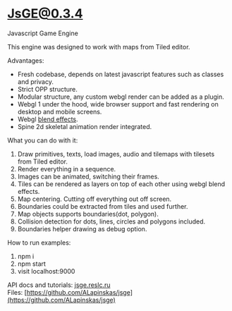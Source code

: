 # JsGE@0.3.4

Javascript Game Engine

This engine was designed to work with maps from Tiled editor.

Advantages:
* Fresh codebase, depends on latest javascript features such as classes and privacy. 
* Strict OPP structure.
* Modular structure, any custom webgl render can be added as a plugin.
* Webgl 1 under the hood, wide browser support and fast rendering on desktop and mobile screens.
* Webgl [blend effects](https://developer.mozilla.org/en-US/docs/Web/API/WebGLRenderingContext/blendFunc).
* Spine 2d skeletal animation render integrated.

What you can do with it:
1. Draw primitives, texts, load images, audio and tilemaps with tilesets from Tiled editor.
2. Render everything in a sequence.
4. Images can be animated, switching their frames.
5. Tiles can be rendered as layers on top of each other using webgl blend effects.
6. Map centering. Cutting off everything out off screen.
7. Boundaries could be extracted from tiles and used further.
8. Map objects supports boundaries(dot, polygon).
9. Collision detection for dots, lines, circles and polygons included.
10. Boundaries helper drawing as debug option.

How to run examples:
1. npm i
2. npm start
3. visit localhost:9000

API docs and tutorials: [jsge.reslc.ru](https://jsge.reslc.ru) \
Files: [https://github.com/ALapinskas/jsge](https://github.com/ALapinskas/jsge)